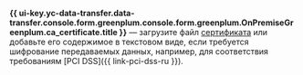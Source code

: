 
**{{ ui-key.yc-data-transfer.data-transfer.console.form.greenplum.console.form.greenplum.OnPremiseGreenplum.ca_certificate.title }}** — загрузите файл [сертификата](../../../../../managed-greenplum/operations/connect.md#get-ssl-cert) или добавьте его содержимое в текстовом виде, если требуется шифрование передаваемых данных, например, для соответствия требованиям [PCI DSS]({{ link-pci-dss-ru }}).

